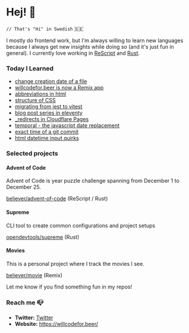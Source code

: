 # Hej! :wave:

`// That's "Hi" in Swedish` 🇸🇪

I mostly do frontend work, but I'm always willing to learn new languages because I always get new insights while doing so (and it's just fun in general). I currently love working in [ReScript](https://rescript-lang.org/) and [Rust](https://www.rust-lang.org/).

### Today I Learned

<!--START_SECTION:feed-->
* [change creation date of a file](https:&#x2F;&#x2F;willcodefor.beer&#x2F;posts&#x2F;change-creation-date-of-a-file)
* [willcodefor.beer is now a Remix app](https:&#x2F;&#x2F;willcodefor.beer&#x2F;posts&#x2F;willcodefor.beer-is-now-a-remix-app)
* [abbreviations in html](https:&#x2F;&#x2F;willcodefor.beer&#x2F;posts&#x2F;abbreviations-in-html)
* [structure of CSS](https:&#x2F;&#x2F;willcodefor.beer&#x2F;posts&#x2F;structure-of-css)
* [migrating from jest to vitest](https:&#x2F;&#x2F;willcodefor.beer&#x2F;posts&#x2F;migrating-from-jest-to-vitest)
* [blog post series in eleventy](https:&#x2F;&#x2F;willcodefor.beer&#x2F;posts&#x2F;blog-post-series-in-eleventy)
* [_redirects in Cloudflare Pages](https:&#x2F;&#x2F;willcodefor.beer&#x2F;posts&#x2F;_redirects-in-cloudflare-pages)
* [temporal - the javascript date replacement](https:&#x2F;&#x2F;willcodefor.beer&#x2F;posts&#x2F;temporal-the-javascript-date-replacement)
* [exact time of a git commit](https:&#x2F;&#x2F;willcodefor.beer&#x2F;posts&#x2F;exact-time-of-a-git-commit)
* [html datetime input quirks](https:&#x2F;&#x2F;willcodefor.beer&#x2F;posts&#x2F;html-datetime-input-quirks)
<!--END_SECTION:feed-->

### Selected projects

#### Advent of Code

Advent of Code is year puzzle challenge spanning from December 1 to December 25.

[believer/advent-of-code](https://github.com/believer/advent-of-code) (ReScript / Rust)

#### Supreme

CLI tool to create common configurations and project setups

[opendevtools/supreme](https://github.com/opendevtools/supreme) (Rust)

#### Movies

This is a personal project where I track the movies I see.

[believer/movie](https://github.com/believer/movie) (Remix)

Let me know if you find something fun in my repos!

### Reach me 📪 

- **Twitter:** [Twitter](https://twitter.com/rnattochdag)
- **Website:** https://willcodefor.beer/
